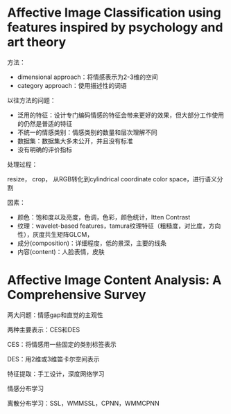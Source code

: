 # Affective Image Classification using features inspired by psychology and art theory

方法：

- dimensional approach：将情感表示为2-3维的空间
- category approach：使用描述性的词语

以往方法的问题：

- 泛用的特征：设计专门编码情感的特征会带来更好的效果，但大部分工作使用的仍然是普适的特征
- 不统一的情感类别：情感类别的数量和层次理解不同
- 数据集：数据集大多未公开，并且没有标准
- 没有明确的评价指标

处理过程：

resize， crop， 从RGB转化到cylindrical coordinate color space，进行语义分割

因素：

- 颜色：饱和度以及亮度，色调，色彩，颜色统计，Itten Contrast
- 纹理：wavelet-based features，tamura纹理特征（粗糙度，对比度，方向性），灰度共生矩阵GLCM，
- 成分(composition)：详细程度，低的景深，主要的线条
- 内容(content)：人脸表情，皮肤



# Affective Image Content Analysis: A Comprehensive Survey

两大问题：情感gap和直觉的主观性

两种主要表示：CES和DES

CES：将情感用一些固定的类别标签表示

DES：用2维或3维笛卡尔空间表示

特征提取：手工设计，深度网络学习

情感分布学习

离散分布学习：SSL，WMMSSL，CPNN，WMMCPNN